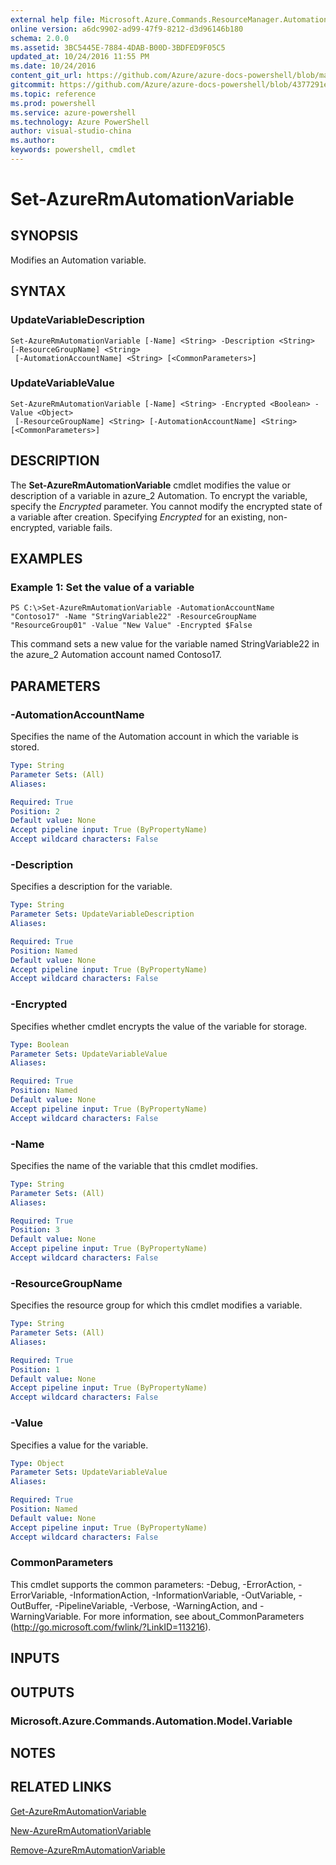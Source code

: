 ```yaml
---
external help file: Microsoft.Azure.Commands.ResourceManager.Automation.dll-Help.xml
online version: a6dc9902-ad99-47f9-8212-d3d96146b180
schema: 2.0.0
ms.assetid: 3BC5445E-7884-4DAB-B00D-3BDFED9F05C5
updated_at: 10/24/2016 11:55 PM
ms.date: 10/24/2016
content_git_url: https://github.com/Azure/azure-docs-powershell/blob/master/azureps-cmdlets-docs/ResourceManager/AzureRM.Automation/v2.2.0/Set-AzureRMAutomationVariable.md
gitcommit: https://github.com/Azure/azure-docs-powershell/blob/4377291ee360e58e2c1c5d644155daf6a0279055/azureps-cmdlets-docs/ResourceManager/AzureRM.Automation/v2.2.0/Set-AzureRMAutomationVariable.md
ms.topic: reference
ms.prod: powershell
ms.service: azure-powershell
ms.technology: Azure PowerShell
author: visual-studio-china
ms.author: 
keywords: powershell, cmdlet
---
```


# Set-AzureRmAutomationVariable

## SYNOPSIS
Modifies an Automation variable.

## SYNTAX

### UpdateVariableDescription
```
Set-AzureRmAutomationVariable [-Name] <String> -Description <String> [-ResourceGroupName] <String>
 [-AutomationAccountName] <String> [<CommonParameters>]
```

### UpdateVariableValue
```
Set-AzureRmAutomationVariable [-Name] <String> -Encrypted <Boolean> -Value <Object>
 [-ResourceGroupName] <String> [-AutomationAccountName] <String> [<CommonParameters>]
```

## DESCRIPTION
The **Set-AzureRmAutomationVariable** cmdlet modifies the value or description of a variable in azure_2 Automation.
To encrypt the variable, specify the *Encrypted* parameter.
You cannot modify the encrypted state of a variable after creation.
Specifying *Encrypted* for an existing, non-encrypted, variable fails.

## EXAMPLES

### Example 1: Set the value of a variable
```
PS C:\>Set-AzureRmAutomationVariable -AutomationAccountName "Contoso17" -Name "StringVariable22" -ResourceGroupName "ResourceGroup01" -Value "New Value" -Encrypted $False
```

This command sets a new value for the variable named StringVariable22 in the azure_2 Automation account named Contoso17.

## PARAMETERS

### -AutomationAccountName
Specifies the name of the Automation account in which the variable is stored.

```yaml
Type: String
Parameter Sets: (All)
Aliases: 

Required: True
Position: 2
Default value: None
Accept pipeline input: True (ByPropertyName)
Accept wildcard characters: False
```

### -Description
Specifies a description for the variable.

```yaml
Type: String
Parameter Sets: UpdateVariableDescription
Aliases: 

Required: True
Position: Named
Default value: None
Accept pipeline input: True (ByPropertyName)
Accept wildcard characters: False
```

### -Encrypted
Specifies whether cmdlet encrypts the value of the variable for storage.

```yaml
Type: Boolean
Parameter Sets: UpdateVariableValue
Aliases: 

Required: True
Position: Named
Default value: None
Accept pipeline input: True (ByPropertyName)
Accept wildcard characters: False
```

### -Name
Specifies the name of the variable that this cmdlet modifies.

```yaml
Type: String
Parameter Sets: (All)
Aliases: 

Required: True
Position: 3
Default value: None
Accept pipeline input: True (ByPropertyName)
Accept wildcard characters: False
```

### -ResourceGroupName
Specifies the resource group for which this cmdlet modifies a variable.

```yaml
Type: String
Parameter Sets: (All)
Aliases: 

Required: True
Position: 1
Default value: None
Accept pipeline input: True (ByPropertyName)
Accept wildcard characters: False
```

### -Value
Specifies a value for the variable.

```yaml
Type: Object
Parameter Sets: UpdateVariableValue
Aliases: 

Required: True
Position: Named
Default value: None
Accept pipeline input: True (ByPropertyName)
Accept wildcard characters: False
```

### CommonParameters
This cmdlet supports the common parameters: -Debug, -ErrorAction, -ErrorVariable, -InformationAction, -InformationVariable, -OutVariable, -OutBuffer, -PipelineVariable, -Verbose, -WarningAction, and -WarningVariable. For more information, see about_CommonParameters (http://go.microsoft.com/fwlink/?LinkID=113216).

## INPUTS

## OUTPUTS

### Microsoft.Azure.Commands.Automation.Model.Variable

## NOTES

## RELATED LINKS

[Get-AzureRmAutomationVariable](./Get-AzureRMAutomationVariable.md)

[New-AzureRmAutomationVariable](./New-AzureRMAutomationVariable.md)

[Remove-AzureRmAutomationVariable](./Remove-AzureRMAutomationVariable.md)


